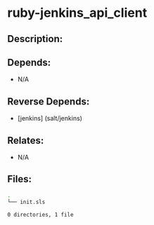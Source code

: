 # ruby-jenkins_api_client

## Description:



## Depends:

  -  N/A

## Reverse Depends:

  -  [jenkins] (salt/jenkins)

## Relates:

  -  N/A

## Files:

```bash
.
└── init.sls

0 directories, 1 file
```
